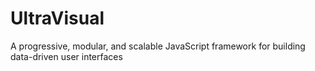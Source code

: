 # UltraVisual
A progressive, modular, and scalable JavaScript framework for building data-driven user interfaces
